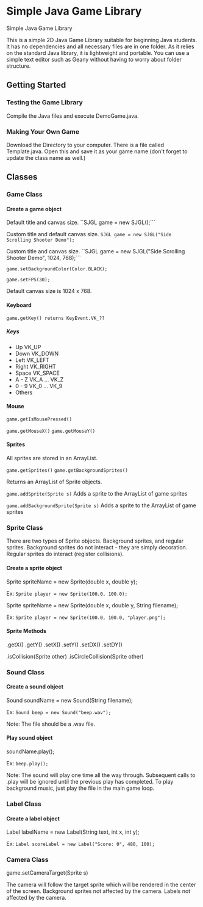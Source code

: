 # Simple Java Game Library
Simple Java Game Library

This is a simple 2D Java Game Library suitable for beginning Java students. It has no dependencies and all necessary files are in one folder. As it relies on the standard Java library, it is lightweight and portable. You can use a simple text editor such as Geany without having to worry about folder structure.

## Getting Started

### Testing the Game Library
Compile the Java files and execute DemoGame.java.

### Making Your Own Game
Download the Directory to your computer. There is a file called Template.java. Open this and save it as your game name (don't forget to update the class name as well.)

## Classes

### Game Class

#### Create a game object

Default title and canvas size.
``SJGL game = new SJGL();```

Custom title and default canvas size.
```SJGL game = new SJGL("Side Scrolling Shooter Demo");```

Custom title and canvas size.
``SJGL game = new SJGL("Side Scrolling Shooter Demo", 1024, 768);```

```game.setBackgroundColor(Color.BLACK);```

```game.setFPS(30);```

Default canvas size is 1024 x 768.

#### Keyboard

```game.getKey() returns KeyEvent.VK_??```

##### Keys
 - Up VK_UP
 - Down VK_DOWN
 - Left VK_LEFT
 - Right VK_RIGHT
 - Space VK_SPACE
 - A - Z VK_A ... VK_Z
 - 0 - 9 VK_0 ... VK_9
 - Others

#### Mouse

```game.getIsMousePressed()```

```game.getMouseX()```
```game.getMouseY()```

#### Sprites

All sprites are stored in an ArrayList.

```game.getSprites()```
```game.getBackgroundSprites()```

Returns an ArrayList of Sprite objects.

```game.addSprite(Sprite s)```
Adds a sprite to the ArrayList of game sprites

```game.addBackgroundSprite(Sprite s)```
Adds a sprite to the ArrayList of game sprites


### Sprite Class

There are two types of Sprite objects. Background sprites, and regular sprites. Background sprites do not interact - they are simply decoration. Regular sprites do interact (register collisions).

#### Create a sprite object

Sprite spriteName = new Sprite(double x, double y);

Ex: ```Sprite player = new Sprite(100.0, 100.0);```

Sprite spriteName = new Sprite(double x, double y, String filename);

Ex: ```Sprite player = new Sprite(100.0, 100.0, "player.png");```

#### Sprite Methods

.getX()
.getY()
.setX()
.setY()
.setDX()
.setDY()

.isCollision(Sprite other)
.isCircleCollision(Sprite other)

### Sound Class

#### Create a sound object

Sound soundName = new Sound(String filename);

Ex: ```Sound beep = new Sound("beep.wav");```

Note: The file should be a .wav file.

#### Play sound object

soundName.play();

Ex: ```beep.play();```

Note: The sound will play one time all the way through. Subsequent calls to .play will be ignored until the previous play has completed. To play background music, just play the file in the main game loop. 

### Label Class

#### Create a label object

Label labelName = new Label(String text, int x, int y);

Ex: ```Label scoreLabel = new Label("Score: 0", 480, 100);```

### Camera Class
game.setCameraTarget(Sprite s)

The camera will follow the target sprite which will be rendered in the center of the screen. 
Background sprites not affected by the camera.
Labels not affected by the camera.


